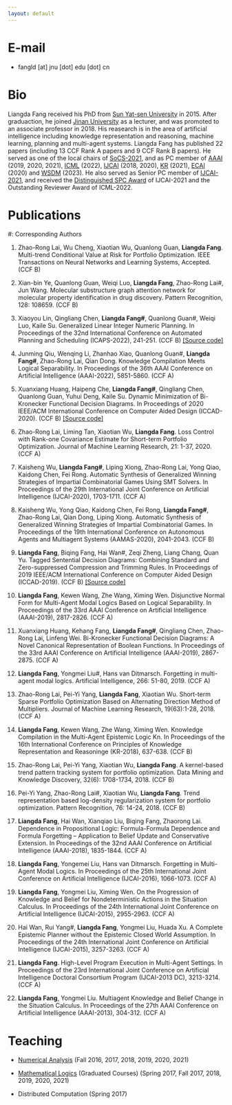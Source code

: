 ```yaml
---
layout: default
---
```


# E-mail
* fangld [at] jnu [dot] edu [dot] cn

# Bio

Liangda Fang received his PhD from [Sun Yat-sen University](http://www.sysu.edu.cn/cn/index.htm) in 2015. After graduaction, he joined [Jinan University](https://www.jnu.edu.cn/) as a lecturer, and was promoted to an associate professor in 2018. His reasearch is in the area of artificial intelligence including knowledge representation and reasoning, machine learning, planning and multi-agent systems. Liangda Fang has published 22 papers (including 13 CCF Rank A papers and 9 CCF Rank B papers). He served as one of the local chairs of [SoCS-2021](https://sites.google.com/unibs.it/socs2021), and as PC member of [AAAI](https://aaai.org/Conferences/AAAI/aaai.php) (2019, 2020, 2021), [ICML](https://icml.cc/Conferences/) (2022), [IJCAI](https://www.ijcai.org/) (2018, 2020), [KR](http://www.kr.org/) (2021), [ECAI](https://www.eurai.org/activities/ECAI_conferences) (2020) and [WSDM](https://www.wsdm-conference.org/) (2023).
He also served as Senior PC member of [IJCAI-2021](https://ijcai-21.org/), and received the [Distinguished SPC Award](https://ijcai-21.org/distinguished-reviewers/) of IJCAI-2021 and the Outstanding Reviewer Award of ICML-2022.

# Publications

#: Corresponding Authors

1. Zhao-Rong Lai, Wu Cheng, Xiaotian Wu, Quanlong Guan, **Liangda Fang**. Multi-trend Conditional Value at Risk for Portfolio Optimization. IEEE Transactions on Neural Networks and Learning Systems, Accepted. (CCF B)

1. Xian-bin Ye, Quanlong Guan, Weiqi Luo,  **Liangda Fang**, Zhao-Rong Lai#, Jun Wang. Molecular substructure graph attention network for molecular property identification in drug discovery. Pattern Recognition, 128: 108659. (CCF B)

1. Xiaoyou Lin, Qingliang Chen, **Liangda Fang#**, Quanlong Guan#, Weiqi Luo, Kaile Su. Generalized Linear Integer Numeric Planning. In Proceedings of the 32nd International Conference on Automated Planning and Scheduling (ICAPS-2022), 241-251. (CCF B) [[Source code]](https://github.com/RicoJNU/RegexSkeleton)

1. Junming Qiu, Wenqing Li, Zhanhao Xiao, Quanlong Guan#, **Liangda Fang#**, Zhao-Rong Lai, Qian Dong. Knowledge Compilation Meets Logical Separability. In Proceedings of the 36th AAAI Conference on Artificial Intelligence (AAAI-2022), 5851-5860. (CCF A) 

1. Xuanxiang Huang, Haipeng Che, **Liangda Fang#**, Qingliang Chen, Quanlong Guan, Yuhui Deng, Kaile Su. Dynamic Minimization of Bi-Kronecker Functional Decision Diagrams. In Proceedings of 2020 IEEE/ACM International Conference on Computer Aided Design (ICCAD-2020). (CCF B) [[Source code]](https://github.com/XuanxiangHuang/bkfdd-1.0)

1. Zhao-Rong Lai, Liming Tan, Xiaotian Wu, **Liangda Fang**. Loss Control with Rank-one Covariance Estimate for Short-term Portfolio Optimization. Journal of Machine Learning Research, 21: 1-37, 2020. (CCF A)

1. Kaisheng Wu, **Liangda Fang#**, Liping Xiong, Zhao-Rong Lai, Yong Qiao, Kaidong Chen, Fei Rong. Automatic Synthesis of Generalized Winning Strategies of Impartial Combinatorial Games Using SMT Solvers. In Proceedings of the 29th International Joint Conference on Artificial Intelligence (IJCAI-2020), 1703-1711. (CCF A)

1. Kaisheng Wu, Yong Qiao, Kaidong Chen, Fei Rong, **Liangda Fang#**, Zhao-Rong Lai, Qian Dong, Liping Xiong. Automatic Synthesis of Generalized Winning Strategies of Impartial Combinatorial Games. In Proceedings of the 19th International Conference on Autonomous Agents and Multiagent Systems (AAMAS-2020), 2041-2043. (CCF B)

1. **Liangda Fang**, Biqing Fang, Hai Wan#, Zeqi Zheng, Liang Chang, Quan Yu. Tagged Sentential Decision Diagrams: Combining Standard and Zero-suppressed Compression and Trimming Rules. In Proceedings of 2019 IEEE/ACM International Conference on Computer Aided Design (ICCAD-2019). (CCF B) [[Source code]](https://github.com/fangbq/TSDD)

1. **Liangda Fang**, Kewen Wang, Zhe Wang, Ximing Wen. Disjunctive Normal Form for Multi-Agent Modal Logics Based on Logical Separability. In Proceedings of the 33rd AAAI Conference on Artificial Intelligence (AAAI-2019), 2817-2826. (CCF A)

1. Xuanxiang Huang, Kehang Fang, **Liangda Fang#**, Qingliang Chen, Zhao-Rong Lai, Linfeng Wei. Bi-Kronecker Functional Decision Diagrams: A Novel Canonical Representation of Boolean Functions. In Proceedings of the 33rd AAAI Conference on Artificial Intelligence (AAAI-2019), 2867-2875. (CCF A)

1. **Liangda Fang**, Yongmei Liu#, Hans van Ditmarsch. Forgetting in multi-agent modal logics. Artificial Intelligence, 266: 51-80, 2019. (CCF A)

1. Zhao-Rong Lai, Pei-Yi Yang, **Liangda Fang**, Xiaotian Wu. Short-term Sparse Portfolio Optimization Based on Alternating Direction Method of Multipliers. Journal of Machine Learning Research, 19(63):1-28, 2018. (CCF A)

1. **Liangda Fang**, Kewen Wang, Zhe Wang, Ximing Wen. Knowledge Compilation in the Multi-Agent Epistemic Logic Kn. In Proceedings of the 16th International Conference on Principles of Knowledge Representation and Reasoninge (KR-2018), 637-638. (CCF B)

1. Zhao-Rong Lai, Pei-Yi Yang, Xiaotian Wu, **Liangda Fang**. A kernel-based trend pattern tracking system for portfolio optimization. Data Mining and Knowledge Discovery, 32(6): 1708-1734, 2018. (CCF B)

1. Pei-Yi Yang, Zhao-Rong Lai#, Xiaotian Wu, **Liangda Fang**. Trend representation based log-density regularization system for portfolio optimization. Pattern Recognition, 76: 14-24, 2018. (CCF B)

1. **Liangda Fang**, Hai Wan, Xianqiao Liu, Biqing Fang, Zhaorong Lai. Dependence in Propositional Logic: Formula-Formula Dependence and Formula Forgetting – Application to Belief Update and Conservative Extension. In Proceedings of the 32nd AAAI Conference on Artificial Intelligence (AAAI-2018), 1835-1844. (CCF A)

1. **Liangda Fang**, Yongemei Liu, Hans van Ditmarsch. Forgetting in Multi-Agent Modal Logics. In Proceedings of the 25th International Joint Conference on Artificial Intelligence (IJCAI-2016), 1066-1073. (CCF A)

1. **Liangda Fang**, Yongmei Liu, Ximing Wen. On the Progression of Knowledge and Belief for Nondeterministic Actions in the Situation Calculus. In Proceedings of the 24th International Joint Conference on Artificial Intelligence (IJCAI-2015), 2955-2963. (CCF A)

1. Hai Wan, Rui Yang#, **Liangda Fang**, Yongmei Liu, Huada Xu. A Complete Epistemic Planner without the Epistemic Closed World Assumption. In Proceedings of the 24th International Joint Conference on Artificial Intelligence (IJCAI-2015), 3257-3263. (CCF A)

1. **Liangda Fang**. High-Level Program Execution in Multi-Agent Settings. In Proceedings of the 23rd International Joint Conference on Artificial Intelligence Doctoral Consortium Program (IJCAI-2013 DC), 3213-3214. (CCF A)

1. **Liangda Fang**, Yongmei Liu. Multiagent Knowledge and Belief Change in the Situation Calculus. In Proceedings of the 27th AAAI Conference on Artificial Intelligence (AAAI-2013), 304-312. (CCF A)

# Teaching

* [Numerical Analysis](./numerical-analysis.html) (Fall 2016, 2017, 2018, 2019, 2020, 2021)

* [Mathematical Logics](./mathematical-logics.html) (Graduated Courses) (Spring 2017, Fall 2017, 2018, 2019, 2020, 2021)

* Distributed Computation (Spring 2017)
